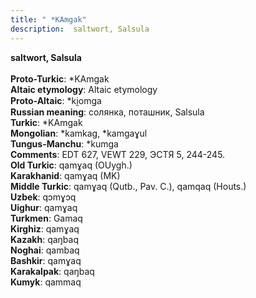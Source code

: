 ```yaml
---
title: " *KAmgak"
description:  saltwort, Salsula
---
```

<strong> saltwort, Salsula</strong><br><br>
<strong>Proto-Turkic</strong>:  *KAmgak<br>
<strong>Altaic etymology</strong>:  Altaic etymology<br>
<strong> Proto-Altaic</strong>:  *ki̯omga<br>
<strong>Russian meaning</strong>:  солянка, поташник, Salsula<br>
<strong>Turkic</strong>:  *KAmgak<br>
<strong>Mongolian</strong>:  *kamkag, *kamgaɣul<br>
<strong>Tungus-Manchu</strong>:  *kumga<br>
<strong>Comments</strong>:  EDT 627, VEWT 229, ЭСТЯ 5, 244-245.<br>
<strong>Old Turkic</strong>:  qamɣaq (OUygh.)<br>
<strong>Karakhanid</strong>:  qamɣaq (MK)<br>
<strong>Middle Turkic</strong>:  qamɣaq (Qutb., Pav. C.), qamqaq (Houts.)<br>
<strong>Uzbek</strong>:  qɔmɣɔq<br>
<strong>Uighur</strong>:  qamɣaq<br>
<strong>Turkmen</strong>:  Gamaq<br>
<strong>Kirghiz</strong>:  qamɣaq<br>
<strong>Kazakh</strong>:  qaŋbaq<br>
<strong>Noghai</strong>:  qambaq<br>
<strong>Bashkir</strong>:  qamɣaq<br>
<strong>Karakalpak</strong>:  qaŋbaq<br>
<strong>Kumyk</strong>:  qammaq<br>


